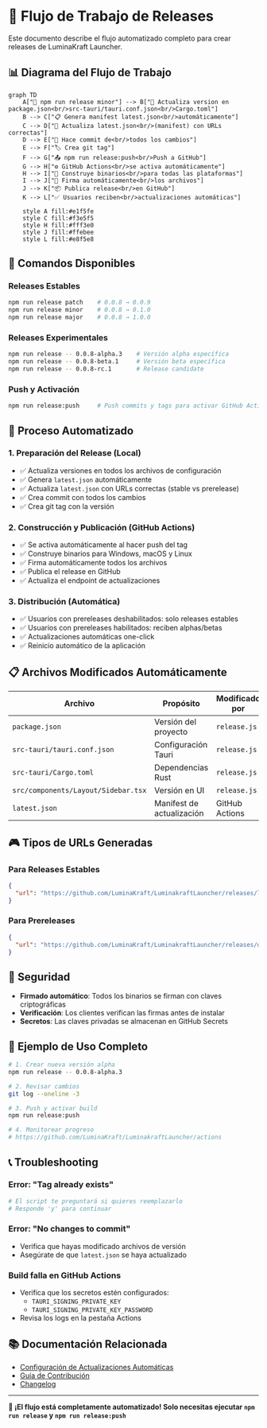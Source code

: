 # 🚀 Flujo de Trabajo de Releases

Este documento describe el flujo automatizado completo para crear releases de LuminaKraft Launcher.

## 📊 Diagrama del Flujo de Trabajo

```mermaid
graph TD
    A["🚀 npm run release minor"] --> B["📝 Actualiza version en package.json<br/>src-tauri/tauri.conf.json<br/>Cargo.toml"]
    B --> C["📋 Genera manifest latest.json<br/>automáticamente"]
    C --> D["📄 Actualiza latest.json<br/>(manifest) con URLs correctas"]
    D --> E["💾 Hace commit de<br/>todos los cambios"]
    E --> F["🏷️ Crea git tag"]
    F --> G["📤 npm run release:push<br/>Push a GitHub"]
    G --> H["⚙️ GitHub Actions<br/>se activa automáticamente"]
    H --> I["🔨 Construye binarios<br/>para todas las plataformas"]
    I --> J["🔐 Firma automáticamente<br/>los archivos"]
    J --> K["📦 Publica release<br/>en GitHub"]
    K --> L["✅ Usuarios reciben<br/>actualizaciones automáticas"]
    
    style A fill:#e1f5fe
    style C fill:#f3e5f5
    style H fill:#fff3e0
    style J fill:#ffebee
    style L fill:#e8f5e8
```

## 🎯 Comandos Disponibles

### Releases Estables
```bash
npm run release patch    # 0.0.8 → 0.0.9
npm run release minor    # 0.0.8 → 0.1.0  
npm run release major    # 0.0.8 → 1.0.0
```

### Releases Experimentales
```bash
npm run release -- 0.0.8-alpha.3    # Versión alpha específica
npm run release -- 0.0.8-beta.1     # Versión beta específica
npm run release -- 0.0.8-rc.1       # Release candidate
```

### Push y Activación
```bash
npm run release:push     # Push commits y tags para activar GitHub Actions
```

## 🔄 Proceso Automatizado

### 1. **Preparación del Release** (Local)
- ✅ Actualiza versiones en todos los archivos de configuración
- ✅ Genera `latest.json` automáticamente
- ✅ Actualiza `latest.json` con URLs correctas (stable vs prerelease)
- ✅ Crea commit con todos los cambios
- ✅ Crea git tag con la versión

### 2. **Construcción y Publicación** (GitHub Actions)
- ✅ Se activa automáticamente al hacer push del tag
- ✅ Construye binarios para Windows, macOS y Linux
- ✅ Firma automáticamente todos los archivos
- ✅ Publica el release en GitHub
- ✅ Actualiza el endpoint de actualizaciones

### 3. **Distribución** (Automática)
- ✅ Usuarios con prereleases deshabilitados: solo releases estables
- ✅ Usuarios con prereleases habilitados: reciben alphas/betas
- ✅ Actualizaciones automáticas one-click
- ✅ Reinicio automático de la aplicación

## 📋 Archivos Modificados Automáticamente

| Archivo | Propósito | Modificado por |
|---------|-----------|----------------|
| `package.json` | Versión del proyecto | `release.js` |
| `src-tauri/tauri.conf.json` | Configuración Tauri | `release.js` |
| `src-tauri/Cargo.toml` | Dependencias Rust | `release.js` |
| `src/components/Layout/Sidebar.tsx` | Versión en UI | `release.js` |
| `latest.json` | Manifest de actualización | GitHub Actions |

## 🎮 Tipos de URLs Generadas

### Para Releases Estables
```json
{
  "url": "https://github.com/LuminaKraft/LuminakraftLauncher/releases/latest/download/archivo.tar.gz"
}
```

### Para Prereleases
```json
{
  "url": "https://github.com/LuminaKraft/LuminakraftLauncher/releases/download/v0.0.8-alpha.3/archivo.tar.gz"
}
```

## 🔐 Seguridad

- **Firmado automático**: Todos los binarios se firman con claves criptográficas
- **Verificación**: Los clientes verifican las firmas antes de instalar
- **Secretos**: Las claves privadas se almacenan en GitHub Secrets

## 🚀 Ejemplo de Uso Completo

```bash
# 1. Crear nueva versión alpha
npm run release -- 0.0.8-alpha.3

# 2. Revisar cambios
git log --oneline -3

# 3. Push y activar build
npm run release:push

# 4. Monitorear progreso
# https://github.com/LuminaKraft/LuminakraftLauncher/actions
```

## 📞 Troubleshooting

### Error: "Tag already exists"
```bash
# El script te preguntará si quieres reemplazarlo
# Responde 'y' para continuar
```

### Error: "No changes to commit"
- Verifica que hayas modificado archivos de versión
- Asegúrate de que `latest.json` se haya actualizado

### Build falla en GitHub Actions
- Verifica que los secretos estén configurados:
  - `TAURI_SIGNING_PRIVATE_KEY`
  - `TAURI_SIGNING_PRIVATE_KEY_PASSWORD`
- Revisa los logs en la pestaña Actions

## 📚 Documentación Relacionada

- [Configuración de Actualizaciones Automáticas](AUTO_UPDATE_SETUP.md)
- [Guía de Contribución](../CONTRIBUTING.md)
- [Changelog](../CHANGELOG.md)

---

**🎉 ¡El flujo está completamente automatizado! Solo necesitas ejecutar `npm run release` y `npm run release:push`** 